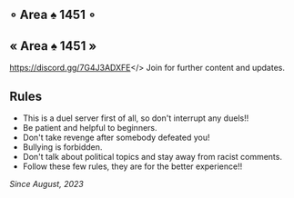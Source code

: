 ## ∘ Area ♠ 1451 ∘
## « Area ♠ 1451 »
<a id="∘ Area ♤ 1451 ∘ Discord server ∘">https://discord.gg/7G4J3ADXFE</>
Join for further content and updates.


## Rules
- This is a duel server first of all, so don't interrupt any duels!!
- Be patient and helpful to beginners.
- Don't take revenge after somebody defeated you!
- Bullying is forbidden.
- Don't talk about political topics and stay away from racist comments.
- Follow these few rules, they are for the better experience!!

*Since August, 2023*
